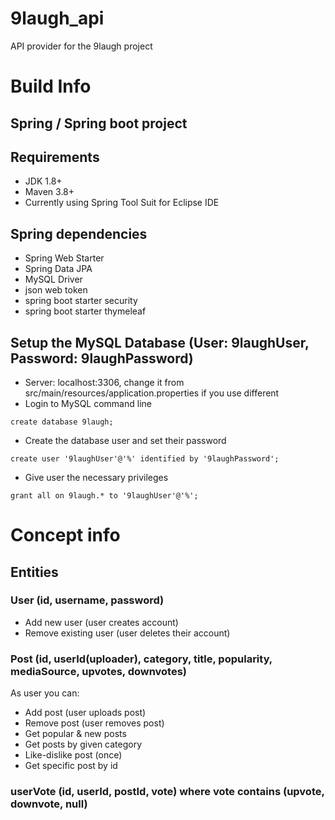 # 9laugh_api

API provider for the 9laugh project

# Build Info

## Spring / Spring boot project

## Requirements
- JDK 1.8+
- Maven 3.8+
- Currently using Spring Tool Suit for Eclipse IDE

## Spring dependencies
- Spring Web Starter
- Spring Data JPA
- MySQL Driver
- json web token
- spring boot starter security
- spring boot starter thymeleaf

## Setup the MySQL Database (User: 9laughUser, Password: 9laughPassword)
- Server: localhost:3306, change it from src/main/resources/application.properties if you use different
- Login to MySQL command line

` create database 9laugh; `

- Create the database user and set their password

` create user '9laughUser'@'%' identified by '9laughPassword'; `

- Give user the necessary privileges

` grant all on 9laugh.* to '9laughUser'@'%'; `
	
# Concept info

## Entities

### User (id, username, password)
- Add new user (user creates account)
- Remove existing user (user deletes their account)

### Post (id, userId(uploader), category, title, popularity, mediaSource, upvotes, downvotes)
As user you can:
- Add post (user uploads post)
- Remove post (user removes post)
- Get popular & new posts
- Get posts by given category
- Like-dislike post (once)
- Get specific post by id

### userVote (id, userId, postId, vote) where vote contains (upvote, downvote, null)










